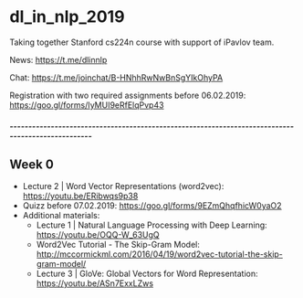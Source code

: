 # dl_in_nlp_2019
Taking together Stanford cs224n course with support of iPavlov team.

News: https://t.me/dlinnlp

Chat: https://t.me/joinchat/B-HNhhRwNwBnSgYIkOhyPA

Registration with two required assignments before 06.02.2019: https://goo.gl/forms/IyMUI9eRfElqPvp43
##### --------------------------------------------------------------------------------------------------

## Week 0
* Lecture 2 | Word Vector Representations (word2vec): https://youtu.be/ERibwqs9p38
* Quizz before 07.02.2019: https://goo.gl/forms/9EZmQhqfhicW0yaO2 
* Additional materials:
  * Lecture 1 | Natural Language Processing with Deep Learning: https://youtu.be/OQQ-W_63UgQ
  * Word2Vec Tutorial - The Skip-Gram Model: http://mccormickml.com/2016/04/19/word2vec-tutorial-the-skip-gram-model/
  * Lecture 3 | GloVe: Global Vectors for Word Representation: https://youtu.be/ASn7ExxLZws
